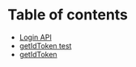 # Table of contents

* [Login API](README.md)
* [getIdToken test](getidtoken-test.md)
* [getIdToken](getidtoken.md)
